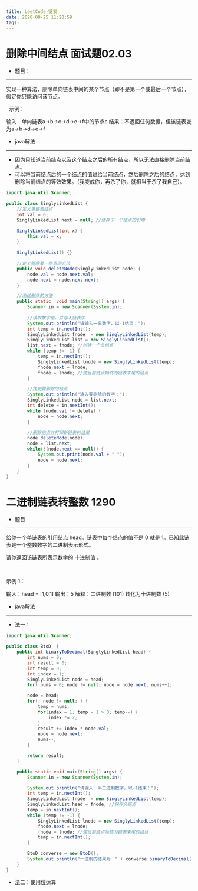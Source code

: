 ```yaml
---
title: LeetCode-链表
date: 2020-09-25 11:20:59
tags:
---
```


# 删除中间结点 面试题02.03

* 题目：
---
实现一种算法，删除单向链表中间的某个节点（即不是第一个或最后一个节点），假定你只能访问该节点。

 
示例：

输入：单向链表a->b->c->d->e->f中的节点c
结果：不返回任何数据，但该链表变为a->b->d->e->f

* java解法
---
* 因为只知道当前结点以及这个结点之后的所有结点，所以无法直接删除当前结点。
* 可以将当前结点后的一个结点的值赋给当前结点，然后删除之后的结点，达到删除当前结点的等效效果。（我变成你，再杀了你，就相当于杀了我自己）。
```java
import java.util.Scanner;

public class SinglyLinkedList {
    //定义单链表结点
    int val = 0;
    SinglyLinkedList next = null; //储存下一个结点的引用

    SinglyLinkedList(int x) {
        this.val = x;
    }
    
    SinglyLinkedList() {}

    //定义删除某一结点的方法
    public void deleteNode(SinglyLinkedList node) {
        node.val = node.next.val;
        node.next = node.next.next;
    }

    //测试删除的方法
    public static  void main(String[] args) {
        Scanner in = new Scanner(System.in);
        
        //读取数字组，并存入链表中
        System.out.println("请输入一串数字，以-1结束：");
        int temp = in.nextInt(); 
        SinglyLinkedList fnode  = new SinglyLinkedList(temp);
        SinglyLinkedList list = new SinglyLinkedList();
        list.next = fnode; //创建一个头结点
        while (temp != -1) {
            temp = in.nextInt();
            SinglyLinkedList lnode = new SinglyLinkedList(temp);
            fnode.next = lnode;
            fnode = lnode; //使当前结点始终为链表末尾的结点
        }

        //找到要删除的结点
        System.out.println("输入要删除的数字：");
        SinglyLinkedList node = list.next;
        int delete = in.nextInt();
        while (node.val != delete) {
            node = node.next;
        }

        //删除结点并打印新链表的结果
        node.deleteNode(node);
        node = list.next;
        while(!(node.next == null)) {
            System.out.print(node.val + " ");
            node = node.next;
        }
    }
}
```

# 二进制链表转整数 1290

* 题目
---
给你一个单链表的引用结点 head。链表中每个结点的值不是 0 就是 1。已知此链表是一个整数数字的二进制表示形式。

请你返回该链表所表示数字的 十进制值 。

 

示例 1：



输入：head = [1,0,1]
输出：5
解释：二进制数 (101) 转化为十进制数 (5)

* java解法
---

* 法一：
```java
import java.util.Scanner;

public class BtoD  {
    public int binaryToDecimal(SinglyLinkedList head) {
        int nums = 0;
        int result = 0;
        int temp = 0;
        int index = 1;
        SinglyLinkedList node = head;
        for( nums = 0; node != null; node = node.next, nums++);

        node = head;
        for(; node != null; ) {
            temp = nums;
            for(index = 1; temp - 1 > 0; temp--) {
                index *= 2;
            }
            result += index * node.val;
            node = node.next;
            nums--;
        }

        return result;
    }

    public static void main(String[] args) {
        Scanner in = new Scanner(System.in);

        System.out.println("请输入一串二进制数字，以-1结束：");
        int temp = in.nextInt();
        SinglyLinkedList fnode  = new SinglyLinkedList(temp);
        SinglyLinkedList head = fnode; //保存头结点
        temp = in.nextInt();
        while (temp != -1) {
            SinglyLinkedList lnode = new SinglyLinkedList(temp);
            fnode.next = lnode;
            fnode = lnode; //使当前结点始终为链表末尾的结点
            temp = in.nextInt();
        }

        BtoD converse = new BtoD();
        System.out.println("十进制的结果为：" + converse.binaryToDecimal(head));
    }
}
```

* 法二：使用位运算